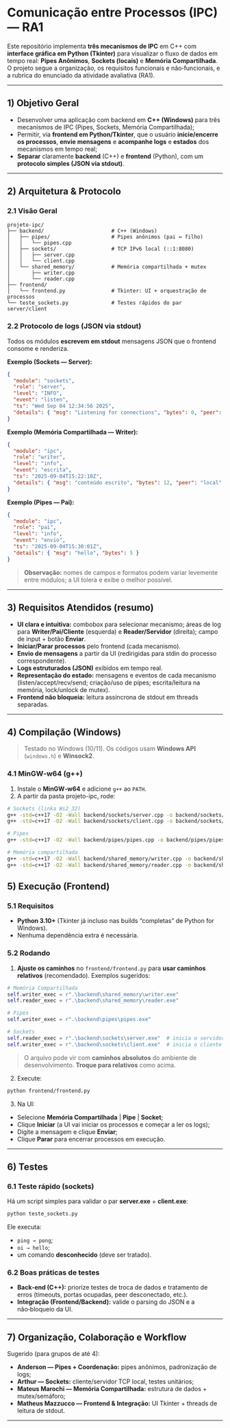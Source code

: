 # Comunicação entre Processos (IPC) — RA1

Este repositório implementa **três mecanismos de IPC** em C++ com **interface gráfica em Python (Tkinter)** para visualizar o fluxo de dados em tempo real: **Pipes Anônimos**, **Sockets (locais)** e **Memória Compartilhada**. O projeto segue a organização, os requisitos funcionais e não‑funcionais, e a rubrica do enunciado da atividade avaliativa (RA1).

---

## 1) Objetivo Geral
- Desenvolver uma aplicação com backend em **C++ (Windows)** para três mecanismos de IPC (Pipes, Sockets, Memória Compartilhada);
- Permitir, via **frontend em Python/Tkinter**, que o usuário **inicie/encerre os processos**, **envie mensagens** e **acompanhe logs** e **estados** dos mecanismos em tempo real;
- **Separar** claramente **backend** (C++) e **frontend** (Python), com um **protocolo simples (JSON via stdout)**.


---

## 2) Arquitetura & Protocolo

### 2.1 Visão Geral
```
projeto-ipc/
├── backend/                      # C++ (Windows)
│   ├── pipes/                    # Pipes anônimos (pai ↔ filho)
│   │   └── pipes.cpp
│   ├── sockets/                  # TCP IPv6 local (::1:8080)
│   │   ├── server.cpp
│   │   └── client.cpp
│   └── shared_memory/            # Memória compartilhada + mutex
│       ├── writer.cpp
│       └── reader.cpp
├── frontend/
│   └── frontend.py               # Tkinter: UI + orquestração de processos
└── teste_sockets.py              # Testes rápidos do par server/client
```

### 2.2 Protocolo de logs (JSON via stdout)
Todos os módulos **escrevem em stdout** mensagens JSON que o frontend consome e renderiza.

**Exemplo (Sockets — Server):**
```json
{
  "module": "sockets",
  "role": "server",
  "level": "INFO",
  "event": "listen",
  "ts": "Wed Sep 04 12:34:56 2025",
  "details": { "msg": "Listening for connections", "bytes": 0, "peer": "::1:8080" }
}
```

**Exemplo (Memória Compartilhada — Writer):**
```json
{
  "module": "ipc",
  "role": "writer",
  "level": "info",
  "event": "escrita",
  "ts": "2025-09-04T15:22:10Z",
  "details": { "msg": "conteúdo escrito", "bytes": 12, "peer": "local" }
}
```

**Exemplo (Pipes — Pai):**
```json
{
  "module": "ipc",
  "role": "pai",
  "level": "info",
  "event": "envio",
  "ts": "2025-09-04T15:30:01Z",
  "details": { "msg": "hello", "bytes": 5 }
}
```

> **Observação:** nomes de campos e formatos podem variar levemente entre módulos; a UI tolera e exibe o melhor possível.


---

## 3) Requisitos Atendidos (resumo)

- **UI clara e intuitiva:** combobox para selecionar mecanismo; áreas de log para **Writer/Pai/Cliente** (esquerda) e **Reader/Servidor** (direita); campo de input + botão **Enviar**.
- **Iniciar/Parar processos** pelo frontend (cada mecanismo).
- **Envio de mensagens** a partir da UI (redirigidas para stdin do processo correspondente).
- **Logs estruturados (JSON)** exibidos em tempo real.
- **Representação do estado:** mensagens e eventos de cada mecanismo (listen/accept/recv/send; criação/uso de pipes; escrita/leitura na memória, lock/unlock de mutex).
- **Frontend não bloqueia:** leitura assíncrona de stdout em threads separadas.


---

## 4) Compilação (Windows)

> Testado no Windows (10/11). Os códigos usam **Windows API** (`windows.h`) e **Winsock2**.

### 4.1 MinGW‑w64 (g++)
1) Instale o **MinGW‑w64** e adicione `g++` ao `PATH`.
2) A partir da pasta projeto-ipc, rode:

```bash
# Sockets (linka Ws2_32)
g++ -std=c++17 -O2 -Wall backend/sockets/server.cpp -o backend/sockets/server.exe -lws2_32
g++ -std=c++17 -O2 -Wall backend/sockets/client.cpp -o backend/sockets/client.exe -lws2_32

# Pipes
g++ -std=c++17 -O2 -Wall backend/pipes/pipes.cpp -o backend/pipes/pipes.exe

# Memória compartilhada
g++ -std=c++17 -O2 -Wall backend/shared_memory/writer.cpp -o backend/shared_memory/writer.exe
g++ -std=c++17 -O2 -Wall backend/shared_memory/reader.cpp -o backend/shared_memory/reader.exe
```


## 5) Execução (Frontend)

### 5.1 Requisitos
- **Python 3.10+** (Tkinter já incluso nas builds “completas” de Python for Windows).
- Nenhuma dependência extra é necessária.

### 5.2 Rodando
1) **Ajuste os caminhos** no `frontend/frontend.py` para **usar caminhos relativos** (recomendado). Exemplos sugeridos:

```python
# Memória Compartilhada
self.writer_exec = r".\backend\shared_memory\writer.exe"
self.reader_exec = r".\backend\shared_memory\reader.exe"

# Pipes
self.writer_exec = r".\backend\pipes\pipes.exe"

# Sockets
self.reader_exec = r".\backend\sockets\server.exe"  # inicia o servidor
self.writer_exec = r".\backend\sockets\client.exe"  # inicia o cliente
```

> O arquivo pode vir com **caminhos absolutos** do ambiente de desenvolvimento. **Troque para relativos** como acima.

2) Execute:
```bash
python frontend/frontend.py
```

3) Na UI:
- Selecione **Memória Compartilhada** | **Pipe** | **Socket**;
- Clique **Iniciar** (a UI vai iniciar os processos e começar a ler os logs);
- Digite a mensagem e clique **Enviar**;
- Clique **Parar** para encerrar processos em execução.


---

## 6) Testes

### 6.1 Teste rápido (sockets)
Há um script simples para validar o par **server.exe** + **client.exe**:

```bash
python teste_sockets.py
```
Ele executa:
- `ping → pong`;
- `oi → hello`;
- um comando **desconhecido** (deve ser tratado).

### 6.2 Boas práticas de testes
- **Back‑end (C++):** priorize testes de troca de dados e tratamento de erros (timeouts, portas ocupadas, peer desconectado, etc.).
- **Integração (Frontend/Backend):** valide o parsing do JSON e a não‑bloqueio da UI.


---

## 7) Organização, Colaboração e Workflow

Sugerido (para grupos de até 4):
- **Anderson — Pipes + Coordenação:** pipes anônimos, padronização de logs;
- **Arthur — Sockets:** cliente/servidor TCP local, testes unitários;
- **Mateus Marochi — Memória Compartilhada:** estrutura de dados + mutex/semáforo;
- **Matheus Mazzucco — Frontend & Integração:** UI Tkinter + threads de leitura de stdout.

---

